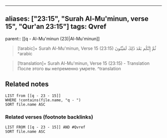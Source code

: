 
---
aliases: ["23:15", "Surah Al-Mu'minun, verse 15", "Qur'an 23:15"]
tags: Qvref
---

parent:: [[q - Al-Mu'minun (23)|Al-Mu'minun]]

> [!arabic]+ Surah Al-Mu'minun, Verse 15 (23:15)
> <span class="quran-arabic">ثُمَّ إِنَّكُم بَعْدَ ذَٰلِكَ لَمَيِّتُونَ</span>
^arabic

> [!translation]+ Surah Al-Mu'minun, Verse 15 (23:15) - Translation
> После этого вы непременно умрете.
^translation



## Related notes
```dataview
LIST from [[q - 23 - 15]]
WHERE !contains(file.name, "q - ")
SORT file.name ASC
```

### Related verses (footnote backlinks)
```dataview
LIST FROM [[q - 23 - 15]] AND #Qvref
SORT file.name ASC
```

